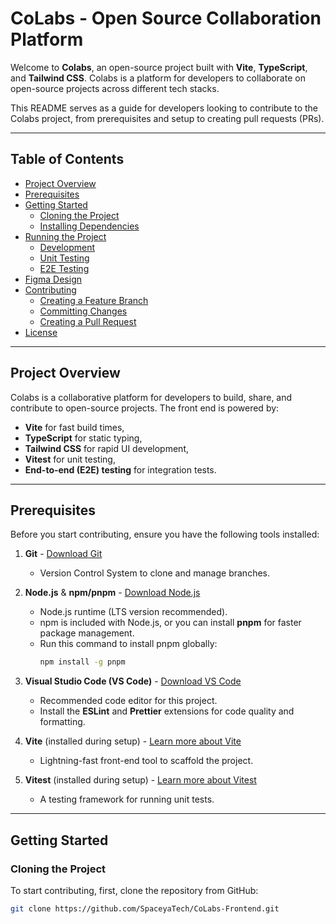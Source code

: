 # CoLabs - Open Source Collaboration Platform

Welcome to **Colabs**, an open-source project built with **Vite**, **TypeScript**, and **Tailwind CSS**. Colabs is a platform for developers to collaborate on open-source projects across different tech stacks.

This README serves as a guide for developers looking to contribute to the Colabs project, from prerequisites and setup to creating pull requests (PRs).

---

## Table of Contents
- [Project Overview](#project-overview)
- [Prerequisites](#prerequisites)
- [Getting Started](#getting-started)
  - [Cloning the Project](#cloning-the-project)
  - [Installing Dependencies](#installing-dependencies)
- [Running the Project](#running-the-project)
  - [Development](#development)
  - [Unit Testing](#unit-testing)
  - [E2E Testing](#e2e-testing)
- [Figma Design](#figma-design)
- [Contributing](#contributing)
  - [Creating a Feature Branch](#creating-a-feature-branch)
  - [Committing Changes](#committing-changes)
  - [Creating a Pull Request](#creating-a-pull-request)
- [License](#license)

---

## Project Overview
Colabs is a collaborative platform for developers to build, share, and contribute to open-source projects. The front end is powered by:
- **Vite** for fast build times,
- **TypeScript** for static typing,
- **Tailwind CSS** for rapid UI development,
- **Vitest** for unit testing,
- **End-to-end (E2E) testing** for integration tests.

---

## Prerequisites
Before you start contributing, ensure you have the following tools installed:

1. **Git** - [Download Git](https://git-scm.com/)
   - Version Control System to clone and manage branches.

2. **Node.js** & **npm/pnpm** - [Download Node.js](https://nodejs.org/)
   - Node.js runtime (LTS version recommended).
   - npm is included with Node.js, or you can install **pnpm** for faster package management.
   - Run this command to install pnpm globally:
     ```bash
     npm install -g pnpm
     ```

3. **Visual Studio Code (VS Code)** - [Download VS Code](https://code.visualstudio.com/)
   - Recommended code editor for this project.
   - Install the **ESLint** and **Prettier** extensions for code quality and formatting.

4. **Vite** (installed during setup) - [Learn more about Vite](https://vitejs.dev/)
   - Lightning-fast front-end tool to scaffold the project.

5. **Vitest** (installed during setup) - [Learn more about Vitest](https://vitest.dev/)
   - A testing framework for running unit tests.

---

## Getting Started

### Cloning the Project
To start contributing, first, clone the repository from GitHub:
```bash
git clone https://github.com/SpaceyaTech/CoLabs-Frontend.git

``` 




